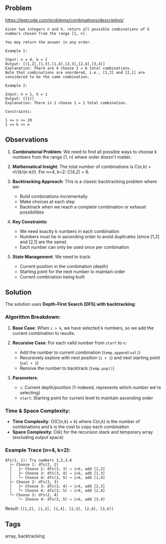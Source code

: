 ## Problem

https://leetcode.com/problems/combinations/description/

```
Given two integers n and k, return all possible combinations of k numbers chosen from the range [1, n].

You may return the answer in any order.

Example 1:

Input: n = 4, k = 2
Output: [[1,2],[1,3],[1,4],[2,3],[2,4],[3,4]]
Explanation: There are 4 choose 2 = 6 total combinations.
Note that combinations are unordered, i.e., [1,2] and [2,1] are considered to be the same combination.

Example 2:

Input: n = 1, k = 1
Output: [[1]]
Explanation: There is 1 choose 1 = 1 total combination.

Constraints:

1 <= n <= 20
1 <= k <= n
```

## Observations

1. **Combinatorial Problem**: We need to find all possible ways to choose k numbers from the range [1, n] where order doesn't matter.

2. **Mathematical Insight**: The total number of combinations is C(n,k) = n!/(k!(n-k)!). For n=4, k=2: C(4,2) = 6.

3. **Backtracking Approach**: This is a classic backtracking problem where we:
   - Build combinations incrementally
   - Make choices at each step
   - Backtrack when we reach a complete combination or exhaust possibilities

4. **Key Constraints**:
   - We need exactly k numbers in each combination
   - Numbers must be in ascending order to avoid duplicates (since [1,2] and [2,1] are the same)
   - Each number can only be used once per combination

5. **State Management**: We need to track:
   - Current position in the combination (depth)
   - Starting point for the next number to maintain order
   - Current combination being built

## Solution

The solution uses **Depth-First Search (DFS) with backtracking**:

### Algorithm Breakdown:

1. **Base Case**: When `i > k`, we have selected k numbers, so we add the current combination to results.

2. **Recursive Case**: For each valid number from `start` to `n`:
   - Add the number to current combination (`temp.append(val)`)
   - Recursively explore with next position (`i + 1`) and next starting point (`val + 1`)
   - Remove the number to backtrack (`temp.pop()`)

3. **Parameters**:
   - `i`: Current depth/position (1-indexed, represents which number we're selecting)
   - `start`: Starting point for current level to maintain ascending order

### Time & Space Complexity:

- **Time Complexity**: O(C(n,k) × k) where C(n,k) is the number of combinations and k is the cost to copy each combination
- **Space Complexity**: O(k) for the recursion stack and temporary array (excluding output space)

### Example Trace (n=4, k=2):

```
dfs(1, 1): Try numbers 1,2,3,4
  ├─ Choose 1: dfs(2, 2)
  │   ├─ Choose 2: dfs(3, 3) → i>k, add [1,2]
  │   ├─ Choose 3: dfs(3, 4) → i>k, add [1,3]  
  │   └─ Choose 4: dfs(3, 5) → i>k, add [1,4]
  ├─ Choose 2: dfs(2, 3)
  │   ├─ Choose 3: dfs(3, 4) → i>k, add [2,3]
  │   └─ Choose 4: dfs(3, 5) → i>k, add [2,4]
  └─ Choose 3: dfs(2, 4)
      └─ Choose 4: dfs(3, 5) → i>k, add [3,4]
```

Result: `[[1,2], [1,3], [1,4], [2,3], [2,4], [3,4]]`

## Tags

array, backtracking